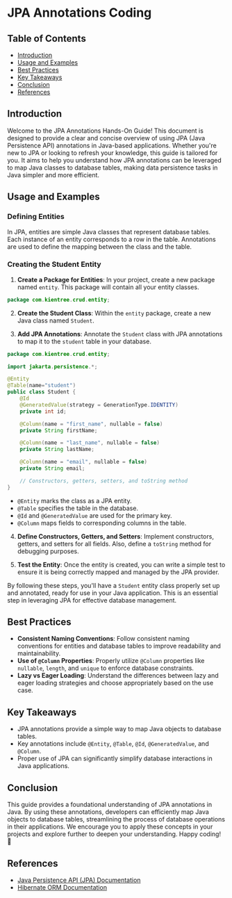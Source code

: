 # JPA Annotations Coding

## Table of Contents

- [Introduction](#introduction)
- [Usage and Examples](#usage-and-examples)
- [Best Practices](#best-practices)
- [Key Takeaways](#key-takeaways)
- [Conclusion](#conclusion)
- [References](#references)

## Introduction

Welcome to the JPA Annotations Hands-On Guide! This document is designed to provide a clear and concise overview of using JPA (Java Persistence API) annotations in Java-based applications. Whether you're new to JPA or looking to refresh your knowledge, this guide is tailored for you. It aims to help you understand how JPA annotations can be leveraged to map Java classes to database tables, making data persistence tasks in Java simpler and more efficient.

## Usage and Examples

### Defining Entities

In JPA, entities are simple Java classes that represent database tables. Each instance of an entity corresponds to a row in the table. Annotations are used to define the mapping between the class and the table.

### Creating the Student Entity

1. **Create a Package for Entities**: In your project, create a new package named `entity`. This package will contain all your entity classes.
   
```java
package com.kientree.crud.entity;
```

2. **Create the Student Class**: Within the `entity` package, create a new Java class named `Student`.

3. **Add JPA Annotations**: Annotate the `Student` class with JPA annotations to map it to the `student` table in your database.

```java
package com.kientree.crud.entity;

import jakarta.persistence.*;

@Entity
@Table(name="student")
public class Student {
    @Id
    @GeneratedValue(strategy = GenerationType.IDENTITY)
    private int id;

    @Column(name = "first_name", nullable = false)
    private String firstName;

    @Column(name = "last_name", nullable = false)
    private String lastName;

    @Column(name = "email", nullable = false)
    private String email;

    // Constructors, getters, setters, and toString method
}
```

- `@Entity` marks the class as a JPA entity.
- `@Table` specifies the table in the database.
- `@Id` and `@GeneratedValue` are used for the primary key.
- `@Column` maps fields to corresponding columns in the table.

4. **Define Constructors, Getters, and Setters**: Implement constructors, getters, and setters for all fields. Also, define a `toString` method for debugging purposes.

5. **Test the Entity**: Once the entity is created, you can write a simple test to ensure it is being correctly mapped and managed by the JPA provider.

By following these steps, you'll have a `Student` entity class properly set up and annotated, ready for use in your Java application. This is an essential step in leveraging JPA for effective database management.

## Best Practices

- **Consistent Naming Conventions**: Follow consistent naming conventions for entities and database tables to improve readability and maintainability.
- **Use of `@Column` Properties**: Properly utilize `@Column` properties like `nullable`, `length`, and `unique` to enforce database constraints.
- **Lazy vs Eager Loading**: Understand the differences between lazy and eager loading strategies and choose appropriately based on the use case.

## Key Takeaways

- JPA annotations provide a simple way to map Java objects to database tables.
- Key annotations include `@Entity`, `@Table`, `@Id`, `@GeneratedValue`, and `@Column`.
- Proper use of JPA can significantly simplify database interactions in Java applications.

## Conclusion

This guide provides a foundational understanding of JPA annotations in Java. By using these annotations, developers can efficiently map Java objects to database tables, streamlining the process of database operations in their applications. We encourage you to apply these concepts in your projects and explore further to deepen your understanding. Happy coding! 🚀

## References

- [Java Persistence API (JPA) Documentation](https://jakarta.ee/specifications/persistence/)
- [Hibernate ORM Documentation](https://hibernate.org/orm/documentation/)